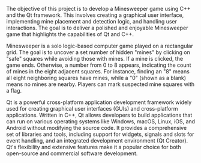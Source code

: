 The objective of this project is to develop a Minesweeper game using C++ and the Qt framework. 
This involves creating a graphical user interface, implementing mine placement and detection logic, and handling user interactions. 
The goal is to deliver a polished and enjoyable Minesweeper game that highlights the capabilities of Qt and C++.

Minesweeper is a solo logic-based computer game played on a rectangular grid. 
The goal is to uncover a set number of hidden "mines" by clicking on "safe" squares while avoiding those with mines. 
If a mine is clicked, the game ends. Otherwise, a number from 0 to 8 appears, indicating the count of mines in the eight adjacent squares.
For instance, finding an "8" means all eight neighboring squares have mines, while a "0" (shown as a blank) means no mines are nearby.
Players can mark suspected mine squares with a flag.

Qt is a powerful cross-platform application development framework widely used for creating graphical user interfaces (GUIs) and cross-platform applications.
Written in C++, Qt allows developers to build applications that can run on various operating systems like Windows, macOS, Linux, iOS, and Android without modifying the source code. 
It provides a comprehensive set of libraries and tools, including support for widgets, signals and slots for event handling, and an integrated development environment (Qt Creator). 
Qt's flexibility and extensive features make it a popular choice for both open-source and commercial software development.
